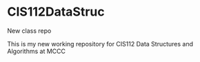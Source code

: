 # CIS112DataStruc
New class repo

This is my new working repository for CIS112 Data Structures and Algorithms at MCCC
